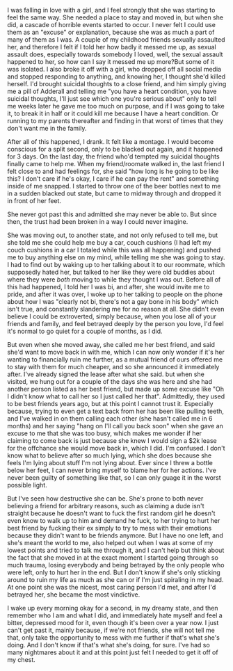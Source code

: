 I was falling in love with a girl, and I feel strongly that she was starting to feel the same way. She needed a place to stay and moved in, but when she did, a cascade of horrible events started to occur. I never felt I could use them as an "excuse" or explanation, because she was as much a part of many of them as I was. A couple of my childhood friends sexually assaulted her, and therefore I felt if I told her how badly it messed me up, as sexual assault does, especially towards somebody I loved, well, the sexual assault happened to her, so how can I say it messed me up more?But some of it was isolated. I also broke it off with a girl, who dropped off all social media and stopped responding to anything, and knowing her, I thought she'd killed herself. I'd brought suicidal thoughts to a close friend, and him simply giving me a pill of Adderall and telling me "you have a heart condition, you have suicidal thoughts, I'll just see which one you're serious about" only to tell me weeks later he gave me too much on purpose, and if I was going to take it, to break it in half or it could kill me because I have a heart condition. Or running to my parents thereafter and finding in that worst of times that they don't want me in the family.

After all of this happened, I drank. It felt like a montage. I would become conscious for a split second, only to be blacked out again, and it happened for 3 days. On the last day, the friend who'd tempted my suicidal thoughts finally came to help me. When my friend/roomate walked in, the last friend I felt close to and had feelings for, she said "how long is he going to be like this? I don't care if he's okay, I care if he can pay the rent" and something inside of me snapped. I started to throw one of the beer bottles next to me in a sudden blacked out state, but came to midway through and dropped it in front of her feet. 

She never got past this and admitted she may never be able to. But since then, the trust had been broken in a way I could never imagine. 

She was moving out, to another state, and not only refused to tell me, but she told me she could help me buy a car, couch cushions (I had left my couch cushions in a car I totaled while this was all happening) and pushed me to buy anything else on my mind, while telling me she was going to stay. I had to find out by waking up to her talking about it to our roommate, which supposedly hated her, but talked to her like they were old buddies about where they were *both* moving to while they thought I was out. Before all of this had happened, I told her I was bi, and after, she would invite me to pride, and after it was over, I woke up to her talking to people on the phone about how I was "clearly not bi, there's not a gay bone in his body" which isn't true, and constantly slandering me for no reason at all. She didn't even believe I could be extroverted, simply because, when you lose all of your friends and family, and feel betrayed deeply by the person you love, I'd feel it's normal to go quiet for a couple of months, as I did.

But even when she moved away, she called me her best friend, and said she'd want to move back in with me, which I can now only wonder if it's her wanting to financially ruin me further, as a mutual friend of ours offered me to stay with them for much cheaper, and so she announced it immediately after. I've already signed the lease after what she said. but when she visited, we hung out for a couple of the days she was here and she had another person listed as her best friend, but made up some excuse like "Oh I didn't know what to call her so I just called her that". Admittedly, they used to be best friends years ago, but at this point I cannot trust it. Especially because, trying to even get a text back from her has been like pulling teeth, and I've walked in on them calling each other (she hasn't called me in 6 months) and her saying "hang on I'll call you back soon" when she gave an excuse to me that she was too busy, which makes me wonder if her claiming to come back is just because she knew I would sign a $2k lease for the offchance she would move back in, which I did. I'm confused. I don't know what to believe after so much lying, which she does because she feels I'm lying about stuff I'm not lying about. Ever since I threw a bottle below her feet, I can never bring myself to blame her for her actions. I've never been guilty of something like that, so I can only guage it in the worst possible light.

But I've seen how destructive she can be. She's prone to both never believing a friend for arbitrary reasons, such as claiming a dude isn't straight because he doesn't want to fuck the first random girl he doesn't even know to walk up to him and demand he fuck, to her trying to hurt her best friend by fucking their ex simply to try to mess with their emotions because they didn't want to be friends anymore. But I have no one left, and she's meant the world to me, also helped out when I was at some of my lowest points and tried to talk me through it, and I can't help but think about the fact that she moved in at the exact moment I started going through so much trauma, losing everybody and being betrayed by the only people who were left, only to hurt her in the end. But I don't know if she's only sticking around to ruin my life as much as she can or if I'm just spiraling in my head. At one point she was the nicest, most caring person I'd met, and after I'd betrayed her, she became the most vindictive.

I wake up every morning okay for a second, in my dreamy state, and then remember who I am and what I did, and immediately hate myself and feel a bitter, depressed mood for it, even though it's been over a year now. I just can't get past it, mainly because, if we're not friends, she will not tell me that, only take the opportunity to mess with me further if that's what she's doing. And I don't know if that's what she's doing, for sure. I've had so many nightmares about it and at this point just felt I needed to get it off of my chest.